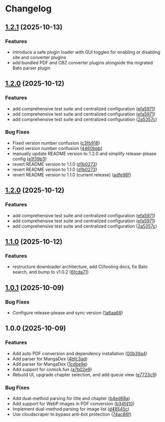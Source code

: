 # Changelog

## [1.2.1](https://github.com/cwlum/bato-downloader/compare/v1.2.0...v1.2.1) (2025-10-13)

### Features

* introduce a safe plugin loader with GUI toggles for enabling or disabling site and converter plugins
* add bundled PDF and CBZ converter plugins alongside the migrated Bato parser plugin


## [1.2.0](https://github.com/cwlum/bato-downloader/compare/v1.1.0...v1.2.0) (2025-10-12)


### Features

* add comprehensive test suite and centralized configuration ([efa5971](https://github.com/cwlum/bato-downloader/commit/efa59719d3c3f7c7878e02ebd3ad29f77671d479))
* add comprehensive test suite and centralized configuration ([efa5971](https://github.com/cwlum/bato-downloader/commit/efa59719d3c3f7c7878e02ebd3ad29f77671d479))
* add comprehensive test suite and centralized configuration ([2a5357c](https://github.com/cwlum/bato-downloader/commit/2a5357c00a4750a35a51f8e0610aff800476abc6))


### Bug Fixes

* Fixed version number confusion ([c3fb918](https://github.com/cwlum/bato-downloader/commit/c3fb918259185653a4ce1eef87c186d5f6d3daed))
* Fixed version number confusion ([4460bbb](https://github.com/cwlum/bato-downloader/commit/4460bbb9d75c6a51d7ad913219b4b6033103a490))
* manually update README version to 1.2.0 and simplify release-please config ([e1f39b3](https://github.com/cwlum/bato-downloader/commit/e1f39b30325c98ff12195d5b88ba3ac56762747d))
* revert README version to 1.1.0 ([d1b0273](https://github.com/cwlum/bato-downloader/commit/d1b027306f0492910393d307b8abd3da2b6d6336))
* revert README version to 1.1.0 ([d1b0273](https://github.com/cwlum/bato-downloader/commit/d1b027306f0492910393d307b8abd3da2b6d6336))
* revert README version to 1.1.0 (current release) ([adfe98f](https://github.com/cwlum/bato-downloader/commit/adfe98ff5107859bba06a37652c466dd2cb8189c))

## [1.2.0](https://github.com/cwlum/bato-downloader/compare/v1.1.0...v1.2.0) (2025-10-12)


### Features

* add comprehensive test suite and centralized configuration ([efa5971](https://github.com/cwlum/bato-downloader/commit/efa59719d3c3f7c7878e02ebd3ad29f77671d479))
* add comprehensive test suite and centralized configuration ([efa5971](https://github.com/cwlum/bato-downloader/commit/efa59719d3c3f7c7878e02ebd3ad29f77671d479))
* add comprehensive test suite and centralized configuration ([2a5357c](https://github.com/cwlum/bato-downloader/commit/2a5357c00a4750a35a51f8e0610aff800476abc6))

## [1.1.0](https://github.com/cwlum/bato-downloader/compare/v1.0.1...v1.1.0) (2025-10-12)


### Features

* restructure downloader architecture, add CI/tooling docs, fix Bato search, and bump to v1.0.2 ([6fcda71](https://github.com/cwlum/bato-downloader/commit/6fcda71f48a76d9e9f8a84d96c94f71d623d3889))

## [1.0.1](https://github.com/cwlum/bato-downloader/compare/v1.0.0...v1.0.1) (2025-10-09)


### Bug Fixes

* Configure release-please and sync version ([1a6aa68](https://github.com/cwlum/bato-downloader/commit/1a6aa68d3c6ff482ee8c560697281fde3778828b))

## 1.0.0 (2025-10-09)


### Features

* Add auto PDF conversion and dependency installation ([00b39a4](https://github.com/cwlum/bato-downloader/commit/00b39a4559c61611b9076097e66696468a7ac355))
* Add parser for MangaDex ([4bfc3ad](https://github.com/cwlum/bato-downloader/commit/4bfc3adb8ac7f33e4f1312bad9c286e061f27d2a))
* Add parser for MangaDex ([1cdbe9e](https://github.com/cwlum/bato-downloader/commit/1cdbe9e154006bf7b8b3a237a4bab7f94833dc5e))
* Add support for comick.fun ([a7b02e9](https://github.com/cwlum/bato-downloader/commit/a7b02e90e34b9d6801a16dd2fe96656f73b997e3))
* Rebuild UI, upgrade chapter selection, and add queue view ([e7723c9](https://github.com/cwlum/bato-downloader/commit/e7723c9aed1de0ff41ccba3bec6e1b3a29c87a2f))


### Bug Fixes

* Add dual-method parsing for title and chapter ([b4ed68a](https://github.com/cwlum/bato-downloader/commit/b4ed68a8794cee823787aad49e6f47ac0c9b0510))
* Add support for WebP images in PDF conversion ([b34fd10](https://github.com/cwlum/bato-downloader/commit/b34fd10bb91df81ad447c7af8ab9d24ed6472cba))
* Implement dual-method parsing for image list ([d48545c](https://github.com/cwlum/bato-downloader/commit/d48545c2e6db01f3fd4745fccf84625415f8e08c))
* Use cloudscraper to bypass anti-bot protection ([74ac86f](https://github.com/cwlum/bato-downloader/commit/74ac86fd04df9d591926b53d75c981ffec87755e))

